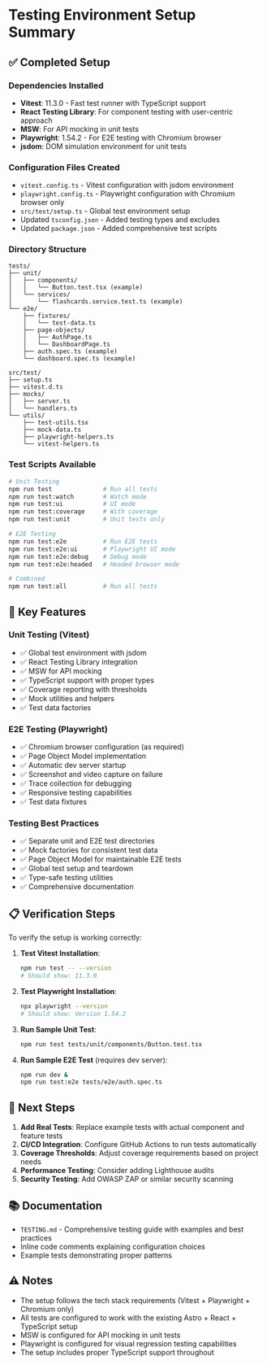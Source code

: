 # Testing Environment Setup Summary

## ✅ Completed Setup

### Dependencies Installed

- **Vitest**: 11.3.0 - Fast test runner with TypeScript support
- **React Testing Library**: For component testing with user-centric approach
- **MSW**: For API mocking in unit tests
- **Playwright**: 1.54.2 - For E2E testing with Chromium browser
- **jsdom**: DOM simulation environment for unit tests

### Configuration Files Created

- `vitest.config.ts` - Vitest configuration with jsdom environment
- `playwright.config.ts` - Playwright configuration with Chromium browser only
- `src/test/setup.ts` - Global test environment setup
- Updated `tsconfig.json` - Added testing types and excludes
- Updated `package.json` - Added comprehensive test scripts

### Directory Structure

```
tests/
├── unit/
│   ├── components/
│   │   └── Button.test.tsx (example)
│   └── services/
│       └── flashcards.service.test.ts (example)
└── e2e/
    ├── fixtures/
    │   └── test-data.ts
    ├── page-objects/
    │   ├── AuthPage.ts
    │   └── DashboardPage.ts
    ├── auth.spec.ts (example)
    └── dashboard.spec.ts (example)

src/test/
├── setup.ts
├── vitest.d.ts
├── mocks/
│   ├── server.ts
│   └── handlers.ts
└── utils/
    ├── test-utils.tsx
    ├── mock-data.ts
    ├── playwright-helpers.ts
    └── vitest-helpers.ts
```

### Test Scripts Available

```bash
# Unit Testing
npm run test              # Run all tests
npm run test:watch        # Watch mode
npm run test:ui           # UI mode
npm run test:coverage     # With coverage
npm run test:unit         # Unit tests only

# E2E Testing
npm run test:e2e          # Run E2E tests
npm run test:e2e:ui       # Playwright UI mode
npm run test:e2e:debug    # Debug mode
npm run test:e2e:headed   # Headed browser mode

# Combined
npm run test:all          # Run all tests
```

## 🔧 Key Features

### Unit Testing (Vitest)

- ✅ Global test environment with jsdom
- ✅ React Testing Library integration
- ✅ MSW for API mocking
- ✅ TypeScript support with proper types
- ✅ Coverage reporting with thresholds
- ✅ Mock utilities and helpers
- ✅ Test data factories

### E2E Testing (Playwright)

- ✅ Chromium browser configuration (as required)
- ✅ Page Object Model implementation
- ✅ Automatic dev server startup
- ✅ Screenshot and video capture on failure
- ✅ Trace collection for debugging
- ✅ Responsive testing capabilities
- ✅ Test data fixtures

### Testing Best Practices

- ✅ Separate unit and E2E test directories
- ✅ Mock factories for consistent test data
- ✅ Page Object Model for maintainable E2E tests
- ✅ Global test setup and teardown
- ✅ Type-safe testing utilities
- ✅ Comprehensive documentation

## 📋 Verification Steps

To verify the setup is working correctly:

1. **Test Vitest Installation**:

   ```bash
   npm run test -- --version
   # Should show: 11.3.0
   ```

2. **Test Playwright Installation**:

   ```bash
   npx playwright --version
   # Should show: Version 1.54.2
   ```

3. **Run Sample Unit Test**:

   ```bash
   npm run test tests/unit/components/Button.test.tsx
   ```

4. **Run Sample E2E Test** (requires dev server):
   ```bash
   npm run dev &
   npm run test:e2e tests/e2e/auth.spec.ts
   ```

## 🚀 Next Steps

1. **Add Real Tests**: Replace example tests with actual component and feature tests
2. **CI/CD Integration**: Configure GitHub Actions to run tests automatically
3. **Coverage Thresholds**: Adjust coverage requirements based on project needs
4. **Performance Testing**: Consider adding Lighthouse audits
5. **Security Testing**: Add OWASP ZAP or similar security scanning

## 📚 Documentation

- `TESTING.md` - Comprehensive testing guide with examples and best practices
- Inline code comments explaining configuration choices
- Example tests demonstrating proper patterns

## ⚠️ Notes

- The setup follows the tech stack requirements (Vitest + Playwright + Chromium only)
- All tests are configured to work with the existing Astro + React + TypeScript setup
- MSW is configured for API mocking in unit tests
- Playwright is configured for visual regression testing capabilities
- The setup includes proper TypeScript support throughout
